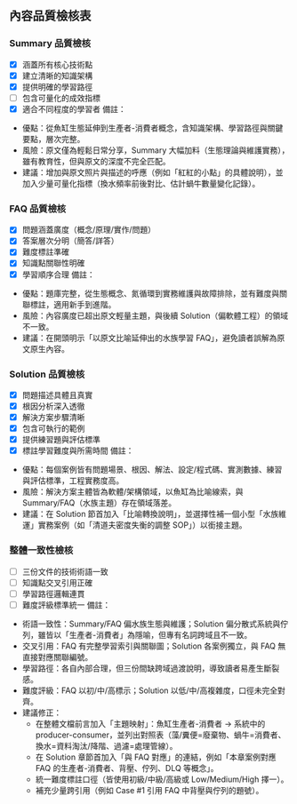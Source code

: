 ## 內容品質檢核表

### Summary 品質檢核
- [x] 涵蓋所有核心技術點
- [x] 建立清晰的知識架構
- [x] 提供明確的學習路徑
- [ ] 包含可量化的成效指標
- [x] 適合不同程度的學習者
備註：
- 優點：從魚缸生態延伸到生產者-消費者概念，含知識架構、學習路徑與關鍵要點，層次完整。
- 風險：原文僅為輕鬆日常分享，Summary 大幅加料（生態理論與維護實務），雖有教育性，但與原文的深度不完全匹配。
- 建議：增加與原文照片與描述的呼應（例如「紅紅的小點」的具體說明），並加入少量可量化指標（換水頻率前後對比、估計蝸牛數量變化記錄）。

### FAQ 品質檢核
- [x] 問題涵蓋廣度（概念/原理/實作/問題）
- [x] 答案層次分明（簡答/詳答）
- [x] 難度標註準確
- [x] 知識點關聯性明確
- [x] 學習順序合理
備註：
- 優點：題庫完整，從生態概念、氮循環到實務維護與故障排除，並有難度與關聯標註，適用新手到進階。
- 風險：內容廣度已超出原文輕量主題，與後續 Solution（偏軟體工程）的領域不一致。
- 建議：在開頭明示「以原文比喻延伸出的水族學習 FAQ」，避免讀者誤解為原文原生內容。

### Solution 品質檢核
- [x] 問題描述具體且真實
- [x] 根因分析深入透徹
- [x] 解決方案步驟清晰
- [x] 包含可執行的範例
- [x] 提供練習題與評估標準
- [x] 標註學習難度與所需時間
備註：
- 優點：每個案例皆有問題場景、根因、解法、設定/程式碼、實測數據、練習與評估標準，工程實務度高。
- 風險：解決方案主體皆為軟體/架構領域，以魚缸為比喻線索，與 Summary/FAQ（水族主題）存在領域落差。
- 建議：在 Solution 節首加入「比喻轉換說明」，並選擇性補一個小型「水族維運」實務案例（如「清道夫密度失衡的調整 SOP」）以銜接主題。

### 整體一致性檢核
- [ ] 三份文件的技術術語一致
- [ ] 知識點交叉引用正確
- [ ] 學習路徑邏輯連貫
- [ ] 難度評級標準統一
備註：
- 術語一致性：Summary/FAQ 偏水族生態與維護；Solution 偏分散式系統與佇列，雖皆以「生產者-消費者」為隱喻，但專有名詞跨域且不一致。
- 交叉引用：FAQ 有完整學習索引與關聯圖；Solution 各案例獨立，與 FAQ 無直接對應關聯編號。
- 學習路徑：各自內部合理，但三份間缺跨域過渡說明，導致讀者易產生斷裂感。
- 難度評級：FAQ 以初/中/高標示；Solution 以低/中/高複雜度，口徑未完全對齊。
- 建議修正：
  - 在整體文檔前言加入「主題映射」：魚缸生產者-消費者 → 系統中的 producer-consumer，並列出對照表（藻/糞便=廢棄物、蝸牛=消費者、換水=資料淘汰/降階、過濾=處理管線）。
  - 在 Solution 章節首加入「與 FAQ 對應」的連結，例如「本章案例對應 FAQ 的生產者-消費者、背壓、佇列、DLQ 等概念」。
  - 統一難度標註口徑（皆使用初級/中級/高級或 Low/Medium/High 擇一）。
  - 補充少量跨引用（例如 Case #1 引用 FAQ 中背壓與佇列的題號）。